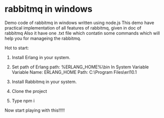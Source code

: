 # rabbitmq in windows
Demo code of rabbitmq in windows written using node.js
This demo have practical implementation of all features of rabbitmq, given in doc of rabbitmq
Also it have one .txt file which contatin some commands which will help you for manageing the rabbitmq.

Hot to start:

1. Install Erlang in your system.
2. Set path of Erlang
    path: %ERLANG_HOME%\bin
    In System Variable
      Variable Name: ERLANG_HOME
      Path: C:\Program Files\erl10.1
      
2. Install Rabbitmq in your system.

3. Clone the project
4. Type npm i


Now start playing with this!!!!!

